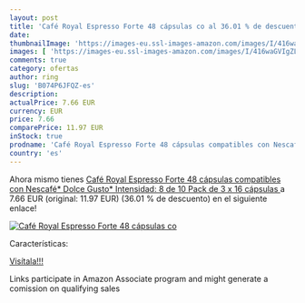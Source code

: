 ```yaml
---
layout: post
title: 'Café Royal Espresso Forte 48 cápsulas co al 36.01 % de descuento'
date: 
thumbnailImage: 'https://images-eu.ssl-images-amazon.com/images/I/416waGVIgZL._SL200_.jpg'
images: [ 'https://images-eu.ssl-images-amazon.com/images/I/416waGVIgZL._SL200_.jpg' ]
comments: true
category: ofertas
author: ring
slug: 'B074P6JFQZ-es'
description:
actualPrice: 7.66 EUR
currency: EUR
price: 7.66
comparePrice: 11.97 EUR
inStock: true
prodname: 'Café Royal Espresso Forte 48 cápsulas compatibles con Nescafé* Dolce Gusto* Intensidad: 8 de 10  Pack de 3 x 16 cápsulas '
country: 'es'
---
```


Ahora mismo tienes [Café Royal Espresso Forte 48 cápsulas compatibles con Nescafé* Dolce Gusto* Intensidad: 8 de 10  Pack de 3 x 16 cápsulas ](https://www.amazon.es/dp/B074P6JFQZ/?tag=tolees-21) a 7.66 EUR (original: 11.97 EUR) (36.01 %  de descuento) en el siguiente enlace!

[![Café Royal Espresso Forte 48 cápsulas co](https://images-eu.ssl-images-amazon.com/images/I/416waGVIgZL._SL200_.jpg)](https://www.amazon.es/dp/B074P6JFQZ/?tag=tolees-21)

Características:


[Visítala!!!](https://www.amazon.es/dp/B074P6JFQZ/?tag=tolees-21)

Links participate in Amazon Associate program and might generate a comission on qualifying sales
